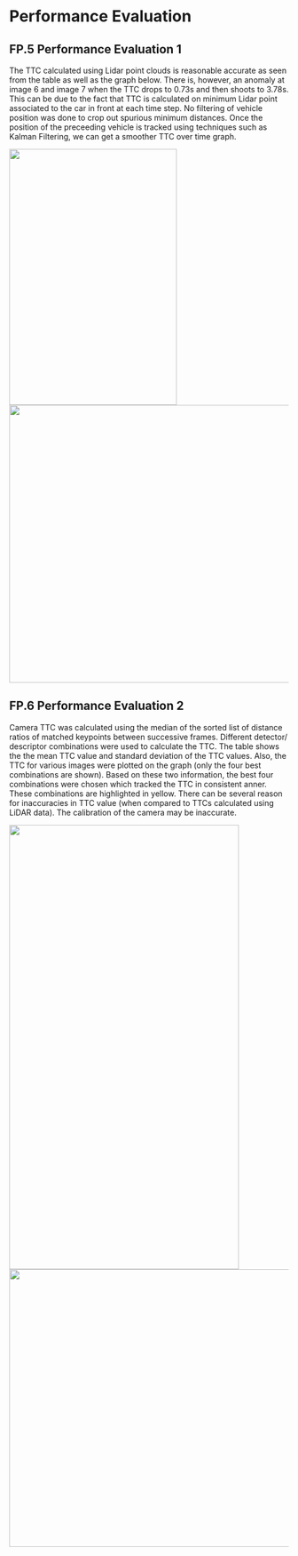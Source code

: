 # Performance Evaluation

## FP.5 Performance Evaluation 1

The TTC calculated using Lidar point clouds is reasonable accurate as seen from the table as well as the graph below. There is, however, an anomaly at image 6 and image 7 when the TTC drops to 0.73s and then shoots to 3.78s. This can be due to the fact that TTC is calculated on minimum Lidar point associated to the car in front at each time step. No filtering of vehicle position was done to crop out spurious minimum distances. Once the position of the preceeding vehicle is tracked using techniques such as Kalman Filtering, we can get a smoother TTC over time graph. 

<img src="misc/LiDAR_Summary" width="302" height="461" />

<img src="misc/LiDAR_TTC_Graph" width="808" height="500" />

## FP.6 Performance Evaluation 2

Camera TTC was calculated using the median of the sorted list of distance ratios of matched keypoints between successive frames. Different detector/ descriptor combinations were used to calculate the TTC. The table shows the the mean TTC value and standard deviation of the TTC values. Also, the TTC for various images were plotted on the graph (only the four best combinations are shown). Based on these two information, the best four combinations were chosen which tracked the TTC in consistent anner. These combinations are highlighted in yellow. 
There can be several reason for inaccuracies in TTC value (when compared to TTCs calculated using LiDAR data). The calibration of the camera may be inaccurate. 

<img src="misc/Det_Desc_Evaluation" width="414" height="800" />

<img src="misc/Camera_TTC_Comp" width="808" height="500" />



